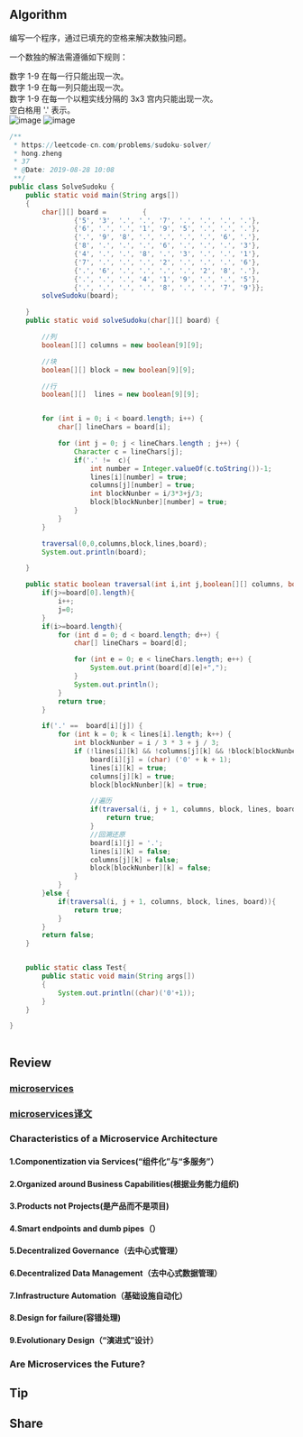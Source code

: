 ## Algorithm

编写一个程序，通过已填充的空格来解决数独问题。

一个数独的解法需遵循如下规则：

数字 1-9 在每一行只能出现一次。  
数字 1-9 在每一列只能出现一次。  
数字 1-9 在每一个以粗实线分隔的 3x3 宫内只能出现一次。  
空白格用 '.' 表示。  
![image](http://upload.wikimedia.org/wikipedia/commons/thumb/f/ff/Sudoku-by-L2G-20050714.svg/250px-Sudoku-by-L2G-20050714.svg.png)
![image](http://upload.wikimedia.org/wikipedia/commons/thumb/3/31/Sudoku-by-L2G-20050714_solution.svg/250px-Sudoku-by-L2G-20050714_solution.svg.png)

```java
/**
 * https://leetcode-cn.com/problems/sudoku-solver/
 * hong.zheng
 * 37
 * @Date: 2019-08-28 10:08
 **/
public class SolveSudoku {
    public static void main(String args[])
    {
        char[][] board =         {
                {'5', '3', '.', '.', '7', '.', '.', '.', '.'},
                {'6', '.', '.', '1', '9', '5', '.', '.', '.'},
                {'.', '9', '8', '.', '.', '.', '.', '6', '.'},
                {'8', '.', '.', '.', '6', '.', '.', '.', '3'},
                {'4', '.', '.', '8', '.', '3', '.', '.', '1'},
                {'7', '.', '.', '.', '2', '.', '.', '.', '6'},
                {'.', '6', '.', '.', '.', '.', '2', '8', '.'},
                {'.', '.', '.', '4', '1', '9', '.', '.', '5'},
                {'.', '.', '.', '.', '8', '.', '.', '7', '9'}};
        solveSudoku(board);

    }
    public static void solveSudoku(char[][] board) {

        //列
        boolean[][] columns = new boolean[9][9];

        //块
        boolean[][] block = new boolean[9][9];

        //行
        boolean[][]  lines = new boolean[9][9];


        for (int i = 0; i < board.length; i++) {
            char[] lineChars = board[i];

            for (int j = 0; j < lineChars.length ; j++) {
                Character c = lineChars[j];
                if('.' !=  c){
                    int number = Integer.valueOf(c.toString())-1;
                    lines[i][number] = true;
                    columns[j][number] = true;
                    int blockNunber = i/3*3+j/3;
                    block[blockNunber][number] = true;
                }
            }
        }

        traversal(0,0,columns,block,lines,board);
        System.out.println(board);

    }

    public static boolean traversal(int i,int j,boolean[][] columns, boolean[][] block ,boolean[][]  lines,char[][] board){
        if(j>=board[0].length){
            i++;
            j=0;
        }
        if(i>=board.length){
            for (int d = 0; d < board.length; d++) {
                char[] lineChars = board[d];

                for (int e = 0; e < lineChars.length; e++) {
                    System.out.print(board[d][e]+",");
                }
                System.out.println();
            }
            return true;
        }

        if('.' ==  board[i][j]) {
            for (int k = 0; k < lines[i].length; k++) {
                int blockNunber = i / 3 * 3 + j / 3;
                if (!lines[i][k] && !columns[j][k] && !block[blockNunber][k]) {
                    board[i][j] = (char) ('0' + k + 1);
                    lines[i][k] = true;
                    columns[j][k] = true;
                    block[blockNunber][k] = true;

                    //遍历
                    if(traversal(i, j + 1, columns, block, lines, board)){
                        return true;
                    }
                    //回溯还原
                    board[i][j] = '.';
                    lines[i][k] = false;
                    columns[j][k] = false;
                    block[blockNunber][k] = false;
                }
            }
        }else {
            if(traversal(i, j + 1, columns, block, lines, board)){
                return true;
            }
        }
        return false;
    }


    public static class Test{
        public static void main(String args[])
        {
            System.out.println((char)('0'+1));
        }
    }

}
 
```
## Review
### [microservices](https://martinfowler.com/articles/microservices.html)  
### [microservices译文](https://mp.weixin.qq.com/s?__biz=MjM5MjEwNTEzOQ==&mid=401500724&idx=1&sn=4e42fa2ffcd5732ae044fe6a387a1cc3#rd)
### Characteristics of a Microservice Architecture
#### 1.Componentization via Services(“组件化”与“多服务”）
#### 2.Organized around Business Capabilities(根据业务能力组织)
#### 3.Products not Projects(是产品而不是项目)
#### 4.Smart endpoints and dumb pipes（）
#### 5.Decentralized Governance（去中心式管理）
#### 6.Decentralized Data Management（去中心式数据管理）
#### 7.Infrastructure Automation（基础设施自动化）
#### 8.Design for failure(容错处理)
#### 9.Evolutionary Design（“演进式”设计）
### Are Microservices the Future?

## Tip

## Share

